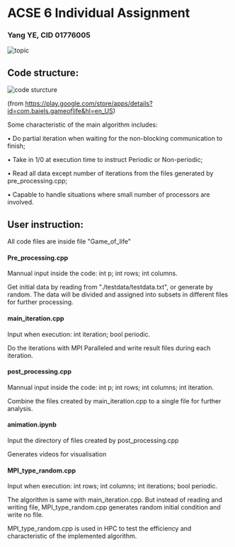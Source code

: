 # ACSE 6 Individual Assignment
### Yang YE, CID 01776005
![topic](https://github.com/acse-2019/acse-6-individual-assignment-acse-yy1719/blob/master/gol.png)
## Code structure:
![code sturcture](https://github.com/acse-2019/acse-6-individual-assignment-acse-yy1719/blob/master/Flowchat.png)

(from https://play.google.com/store/apps/details?id=com.baiels.gameoflife&hl=en_US)

Some characteristic of the main algorithm includes:

•	Do partial iteration when waiting for the non-blocking communication to finish;

•	Take in 1/0 at execution time to instruct Periodic or Non-periodic;

•	Read all data except number of iterations from the files generated by pre_processing.cpp;

•	Capable to handle situations where small number of processors are involved.

## User instruction:

All code files are inside file "Game_of_life"

#### Pre_processing.cpp
Mannual input inside the code: int p; int rows; int columns.

Get initial data by reading from "./testdata/testdata.txt", or generate by random. The data will be divided and assigned into subsets in different files for further processing.

#### main_iteration.cpp
Input when execution: int iteration; bool periodic.

Do the iterations with MPI Paralleled and write result files during each iteration.

#### post_processing.cpp
Mannual input inside the code: int p; int rows; int columns; int iteration.

Combine the files created by main_iteration.cpp to a single file for further analysis.

#### animation.ipynb
Input the directory of files created by post_processing.cpp

Generates videos for visualisation

#### MPI_type_random.cpp
Input when execution: int rows; int columns; int iterations; bool periodic.

The algorithm is same with main_iteration.cpp. But instead of reading and writing file, MPI_type_random.cpp generates random initial condition and write no file.

MPI_type_random.cpp is used in HPC to test the efficiency and characteristic of the implemented algorithm.

